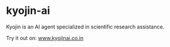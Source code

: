# kyojin-ai
Kyojin is an AI agent specialized in scientific research assistance.

Try it out on: www.kyojinai.co.in

